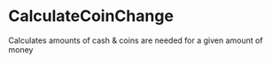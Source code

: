 # CalculateCoinChange
Calculates amounts of cash &amp; coins are needed for a given amount of money

